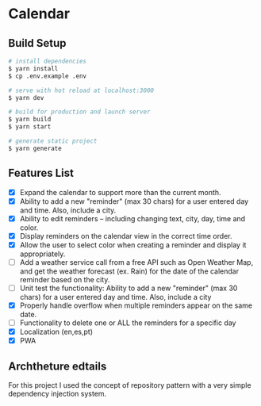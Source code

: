 # Calendar

## Build Setup

```bash
# install dependencies
$ yarn install
$ cp .env.example .env

# serve with hot reload at localhost:3000
$ yarn dev

# build for production and launch server
$ yarn build
$ yarn start

# generate static project
$ yarn generate
```

## Features List

- [x] Expand the calendar to support more than the current month.
- [x] Ability to add a new "reminder" (max 30 chars) for a user entered day and time. Also, include a city.
- [x] Ability to edit reminders – including changing text, city, day, time and color.
- [x] Display reminders on the calendar view in the correct time order.
- [x] Allow the user to select color when creating a reminder and display it appropriately.
- [ ] Add a weather service call from a free API such as Open Weather Map, and get the weather forecast (ex. Rain) for the date of the calendar reminder based on the city.
- [ ] Unit test the functionality: Ability to add a new "reminder" (max 30 chars) for a user entered day and time. Also, include a city
- [x] Properly handle overflow when multiple reminders appear on the same date.
- [ ] Functionality to delete one or ALL the reminders for a specific day
- [x] Localization (en,es,pt)
- [x] PWA

## Archtheture edtails

For this project I used the concept of repository pattern with a very simple dependency injection system.